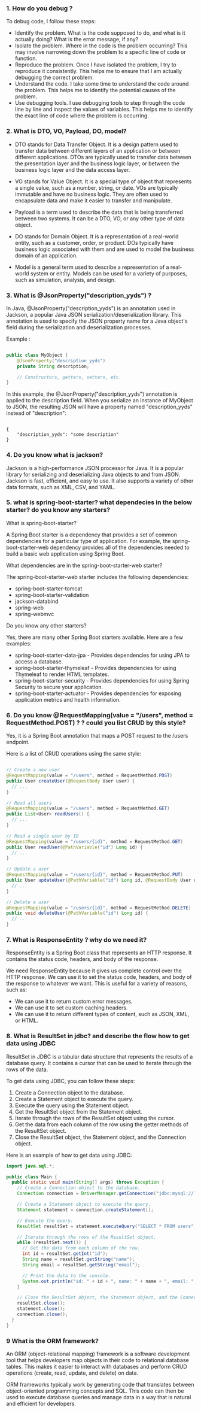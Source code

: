 ### 1. How do you debug ?
  
   To debug code, I follow these steps:

* Identify the problem. What is the code supposed to do, and what is it actually doing? What is the error message, if any?
* Isolate the problem. Where in the code is the problem occurring? This may involve narrowing down the problem to a specific line of code or function.
* Reproduce the problem. Once I have isolated the problem, I try to reproduce it consistently. This helps me to ensure that I am actually debugging the correct problem.
* Understand the code. I take some time to understand the code around the problem. This helps me to identify the potential causes of the problem.
* Use debugging tools. I use debugging tools to step through the code line by line and inspect the values of variables. This helps me to identify the exact line of code where the problem is occurring.

### 2. What is DTO, VO, Payload, DO, model?

* DTO stands for Data Transfer Object. It is a design pattern used to transfer data between different layers of an application or between different applications. DTOs are typically used to transfer data between the presentation layer and the business logic layer, or between the business logic layer and the data access layer.

* VO stands for Value Object. It is a special type of object that represents a single value, such as a number, string, or date. VOs are typically immutable and have no business logic. They are often used to encapsulate data and make it easier to transfer and manipulate.

* Payload is a term used to describe the data that is being transferred between two systems. It can be a DTO, VO, or any other type of data object.

* DO stands for Domain Object. It is a representation of a real-world entity, such as a customer, order, or product. DOs typically have business logic associated with them and are used to model the business domain of an application.

* Model is a general term used to describe a representation of a real-world system or entity. Models can be used for a variety of purposes, such as simulation, analysis, and design.

### 3. What is @JsonProperty("description_yyds") ?

In Java, @JsonProperty("description_yyds") is an annotation used in Jackson, a popular Java JSON serialization/deserialization library. This annotation is used to specify the JSON property name for a Java object's field during the serialization and deserialization processes.

Example :

```Java

public class MyObject {
    @JsonProperty("description_yyds")
    private String description;

    // Constructors, getters, setters, etc.
}
```

In this example, the @JsonProperty("description_yyds") annotation is applied to the description field. When you serialize an instance of MyObject to JSON, the resulting JSON will have a property named "description_yyds" instead of "description":

```jason

{
    "description_yyds": "some description"
}
```
### 4. Do you know what is jackson?

Jackson is a high-performance JSON processor for Java. It is a popular library for serializing and deserializing Java objects to and from JSON. Jackson is fast, efficient, and easy to use. It also supports a variety of other data formats, such as XML, CSV, and YAML.


### 5. what is spring-boot-starter? what dependecies in the below starter? do you know any starters?

What is spring-boot-starter?

A Spring Boot starter is a dependency that provides a set of common dependencies for a particular type of application. For example, the spring-boot-starter-web dependency provides all of the dependencies needed to build a basic web application using Spring Boot.

What dependencies are in the spring-boot-starter-web starter?

The spring-boot-starter-web starter includes the following dependencies:

* spring-boot-starter-tomcat
* spring-boot-starter-validation
* jackson-databind
* spring-web
* spring-webmvc
  
Do you know any other starters?

Yes, there are many other Spring Boot starters available. Here are a few examples:

* spring-boot-starter-data-jpa - Provides dependencies for using JPA to access a database.
* spring-boot-starter-thymeleaf - Provides dependencies for using Thymeleaf to render HTML templates.
* spring-boot-starter-security - Provides dependencies for using Spring Security to secure your application.
* spring-boot-starter-actuator - Provides dependencies for exposing application metrics and health information.

### 6. Do you know @RequestMapping(value = "/users", method = RequestMethod.POST) ?  ? could you list CRUD by this style?

Yes, it is a Spring Boot annotation that maps a POST request to the /users endpoint.

Here is a list of CRUD operations using the same style:

```Java

// Create a new user
@RequestMapping(value = "/users", method = RequestMethod.POST)
public User createUser(@RequestBody User user) {
  // ...
}

// Read all users
@RequestMapping(value = "/users", method = RequestMethod.GET)
public List<User> readUsers() {
  // ...
}

// Read a single user by ID
@RequestMapping(value = "/users/{id}", method = RequestMethod.GET)
public User readUser(@PathVariable("id") Long id) {
  // ...
}

// Update a user
@RequestMapping(value = "/users/{id}", method = RequestMethod.PUT)
public User updateUser(@PathVariable("id") Long id, @RequestBody User user) {
  // ...
}

// Delete a user
@RequestMapping(value = "/users/{id}", method = RequestMethod.DELETE)
public void deleteUser(@PathVariable("id") Long id) {
  // ...
}
```

### 7. What is ResponseEntity ?  why do we need it?


ResponseEntity is a Spring Boot class that represents an HTTP response. It contains the status code, headers, and body of the response.

We need ResponseEntity because it gives us complete control over the HTTP response. We can use it to set the status code, headers, and body of the response to whatever we want. This is useful for a variety of reasons, such as:

* We can use it to return custom error messages.
* We can use it to set custom caching headers.
* We can use it to return different types of content, such as JSON, XML, or HTML.

### 8. What is ResultSet in jdbc? and describe the flow how to get data using JDBC

ResultSet in JDBC is a tabular data structure that represents the results of a database query. It contains a cursor that can be used to iterate through the rows of the data.

To get data using JDBC, you can follow these steps:

<ol>
<li> Create a Connection object to the database.</li>
<li>Create a Statement object to execute the query.</li>
<li>Execute the query using the Statement object.</li>
<li>Get the ResultSet object from the Statement object.</li>
<li>Iterate through the rows of the ResultSet object using the cursor.</li>
<li>Get the data from each column of the row using the getter methods of the ResultSet object.</li>
<li>Close the ResultSet object, the Statement object, and the Connection object.</li>
</ol>

Here is an example of how to get data using JDBC:

```Java
import java.sql.*;

public class Main {
  public static void main(String[] args) throws Exception {
    // Create a Connection object to the database.
    Connection connection = DriverManager.getConnection("jdbc:mysql://localhost:3306/my_database", "root", "password");

    // Create a Statement object to execute the query.
    Statement statement = connection.createStatement();

    // Execute the query.
    ResultSet resultSet = statement.executeQuery("SELECT * FROM users");

    // Iterate through the rows of the ResultSet object.
    while (resultSet.next()) {
      // Get the data from each column of the row.
      int id = resultSet.getInt("id");
      String name = resultSet.getString("name");
      String email = resultSet.getString("email");

      // Print the data to the console.
      System.out.println("id: " + id + ", name: " + name + ", email: " + email);
    }

    // Close the ResultSet object, the Statement object, and the Connection object.
    resultSet.close();
    statement.close();
    connection.close();
  }
}
```

### 9 What is the ORM framework?

An ORM (object-relational mapping) framework is a software development tool that helps developers map objects in their code to relational database tables. This makes it easier to interact with databases and perform CRUD operations (create, read, update, and delete) on data.

ORM frameworks typically work by generating code that translates between object-oriented programming concepts and SQL. This code can then be used to execute database queries and manage data in a way that is natural and efficient for developers.
